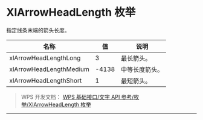 # XlArrowHeadLength 枚举

指定线条末端的箭头长度。

| 名称                    | 值    | 说明           |
|-------------------------|-------|----------------|
| xlArrowHeadLengthLong   | 3     | 最长箭头。     |
| xlArrowHeadLengthMedium | -4138 | 中等长度箭头。 |
| xlArrowHeadLengthShort  | 1     | 最短箭头。     |

> WPS 开发文档： [WPS 基础接口/文字 API 参考/枚举/XlArrowHeadLength 枚举](https://qn.cache.wpscdn.cn/encs/doc/office_v19/topics/WPS%20%E5%9F%BA%E7%A1%80%E6%8E%A5%E5%8F%A3/%E6%96%87%E5%AD%97%20API%20%E5%8F%82%E8%80%83/%E6%9E%9A%E4%B8%BE/XlArrowHeadLength%20%E6%9E%9A%E4%B8%BE.html)

------------------------------------------------------------------------
